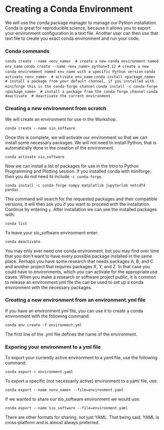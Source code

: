 # Creating a Conda Environment

We will use the conda package manager to manage our Python installation. Conda is great for reproducible science, because it allows you to export your environment configuration in a text file. Another user can then use that text file to create you exact conda environment and run your code.

### Conda commands

`conda create --name <env_name>  # create a new conda environment named env_name`
`conda create --name <env_name> python=3.12 # create a new conda environment named env_name with a specific Python version`
`conda activate <env_name>  # activate env_name`
`conda install <package_name>  # install a package from your default channel, if you installed with miniforge this is the conda-forge channel`
`conda install -c conda-forge <package_name>  # install a package from the conda-forge channel`
`conda deactivate  # deactivate the current environment`

### Creating a new environment from scratch

We will create an environment for use in the Workshop.

`conda create --name sio_software`

Once this is complete, we will activate our environment so that we can install some necessary packages. We will not need to install Python, that is automatically done in the creation of the environment.

`conda activate sio_software`

Now we can install a list of packages for use in the Intro to Python Programming and Plotting session. If you installed conda with miniforge, then you do not need to include `-c conda-forge`.

`conda install -c conda-forge numpy matplotlib jupyterlab netcdf4 pandas`

This command will search for the requested packages and their compatible versions, it will then ask you if you want to proceed with the installation. Continue by entering `y`. After installation we can see the installed packages with:

`conda list` 

To leave your sio_software environment enter:

`conda deactivate`

You may only ever need one conda environment, but you may find over time that you don't want to have every possible package installed in the same place. Perhaps you have some research that needs packages A, B, and C and another project that requires packages X, Y, and Z. In that case you could have to environments, which you can activate for the appropriate use cases. When you make a research or software project public, it is common to release an environment.yml file the can be used to set up a conda environment with the necessary packages.

### Creating a new environment from an environment.yml file

If you have an environment.yml file, you can use it to create a conda environment with the following command:

`conda env create -f environment.yml`

The first line of the .yml file defines the name of the environment. 

### Exporing your environment to a yml file

To export your currently active environment to a yaml file, use the following command:

`conda export > environment.yaml`

To export a specific (not necessarily active) environment to a yaml file, use:

`conda export --name <env_name> --file=environment.yaml`

If we wanted to share our sio_software environment we would use:

`conda export --name sio_software --file=environment.yaml`

There are other formats for sharing, not just YAML. That being said, YAML is cross-platform and is almost always preferred.
